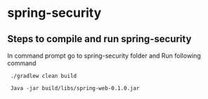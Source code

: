 # spring-security

## Steps to compile and run spring-security
In command prompt go to spring-security folder and Run following command
```
 ./gradlew clean build
 
 Java -jar build/libs/spring-web-0.1.0.jar
```


